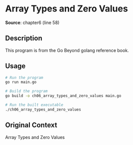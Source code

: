# Array Types and Zero Values

**Source**: chapter6 (line 58)

## Description

This program is from the Go Beyond golang reference book.

## Usage

```bash
# Run the program
go run main.go

# Build the program
go build -o ch06_array_types_and_zero_values main.go

# Run the built executable
./ch06_array_types_and_zero_values
```

## Original Context

Array Types and Zero Values
